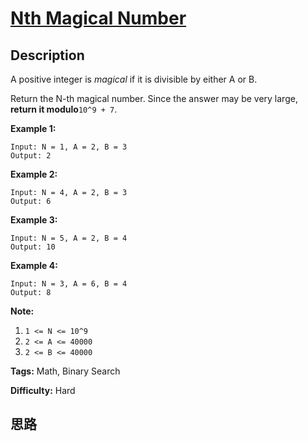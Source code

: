 # [Nth Magical Number][title]

## Description

A positive integer is _magical_  if it is divisible by either A or B.

Return the N-th magical number.  Since the answer may be very large, **return
it modulo**`10^9 + 7`.



**Example 1:**
            Input: N = 1, A = 2, B = 3    Output: 2    

**Example 2:**
            Input: N = 4, A = 2, B = 3    Output: 6    

**Example 3:**
            Input: N = 5, A = 2, B = 4    Output: 10    

**Example 4:**
            Input: N = 3, A = 6, B = 4    Output: 8    



**Note:**

  1. `1 <= N <= 10^9`
  2. `2 <= A <= 40000`
  3. `2 <= B <= 40000`


**Tags:** Math, Binary Search

**Difficulty:** Hard

## 思路

[title]: https://leetcode.com/problems/nth-magical-number
